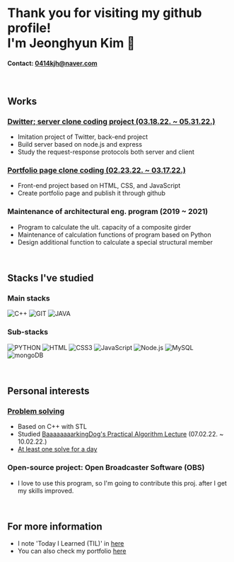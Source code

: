# Thank you for visiting my github profile! <br> I'm Jeonghyun Kim 👋

#### Contact: 0414kjh@naver.com

<br>

## Works
### [Dwitter; server clone coding project (03.18.22. ~ 05.31.22.)](https://github.com/neppiness/Dwitter_server)
- Imitation project of Twitter, back-end project
- Build server based on node.js and express
- Study the request-response protocols both server and client

### [Portfolio page clone coding (02.23.22. ~ 03.17.22.)](https://github.com/neppiness/Portfolio)
- Front-end project based on HTML, CSS, and JavaScript
- Create portfolio page and publish it through github

### Maintenance of architectural eng. program (2019 ~ 2021)
- Program to calculate the ult. capacity of a composite girder
- Maintenance of calculation functions of program based on Python
- Design additional function to calculate a special structural member

<br>

## Stacks I've studied
### Main stacks
![C++](https://img.shields.io/badge/-c++-03589b?logo=c%2B%2B&style=flat-square)
![GIT](https://img.shields.io/badge/-git-333333?style=flat-square&logo=git)
![JAVA](https://img.shields.io/badge/-Java-007396?&logo=Java&style=flat-square)

### Sub-stacks
![PYTHON](https://img.shields.io/badge/-python-376f9e?style=flat-square&logo=python&logoColor=ffffff)
![HTML](https://img.shields.io/badge/-HTML5-F05032?style=flat-square&logo=HTML5&logoColor=ffffff)
![CSS3](https://img.shields.io/badge/-CSS3-007ACC?style=flat-square&logo=CSS3)
![JavaScript](https://img.shields.io/badge/-JavaScript-black?style=flat-square&logo=javascript&logoColor=%23F7DF1C)
![Node.js](https://img.shields.io/badge/-Node.js-026E00?style=flat-square&logo=node.js&logoColor=ffffff)
![MySQL](https://img.shields.io/badge/-MySQL-1b4260?style=flat-square&logo=MySQL&logoColor=ffffff)
![mongoDB](https://img.shields.io/badge/-mongoDB-2db46a?style=flat-square&logo=mongoDB&logoColor=ffffff)

<br>

## Personal interests
### [Problem solving](https://github.com/neppiness/TIL/tree/main/Problem%20Solving)
- Based on C++ with STL
- Studied [BaaaaaaaarkingDog's Practical Algorithm Lecture](https://blog.encrypted.gg/category/%EA%B0%95%EC%A2%8C/%EC%8B%A4%EC%A0%84%20%EC%95%8C%EA%B3%A0%EB%A6%AC%EC%A6%98) (07.02.22. ~ 10.02.22.)
- [At least one solve for a day](https://solved.ac/profile/scsc3204)

### Open-source project: Open Broadcaster Software (OBS)
- I love to use this program, so I'm going to contribute this proj. after I get my skills improved.

<br>

## For more information
- I note 'Today I Learned (TIL)' in [here](https://github.com/neppiness/TIL)
- You can also check my portfolio [here](https://neppiness.github.io/Portfolio/)
